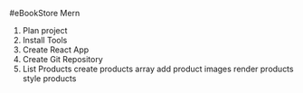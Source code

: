 #eBookStore Mern

1. Plan project
2. Install Tools
3. Create React App
4. Create Git Repository
5. List Products
   create products array
   add product images
   render products
   style products

